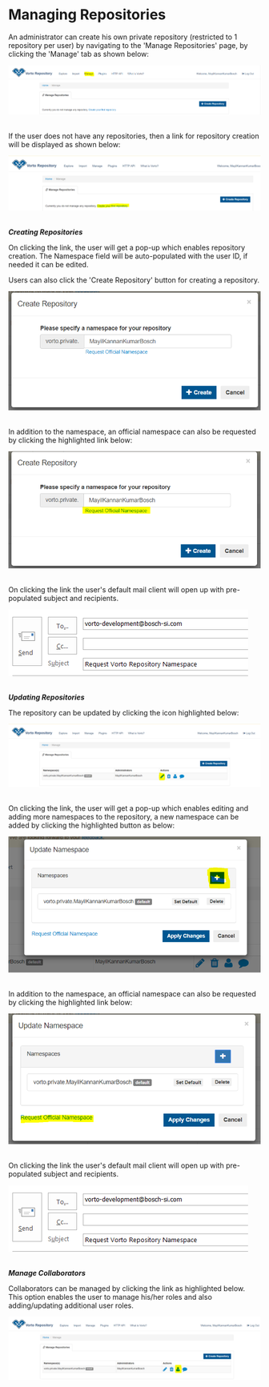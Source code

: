 # Managing Repositories  

An administrator can create his own private repository (restricted to 1 repository per user) by navigating to the 'Manage Repositories' page, by clicking the 'Manage' tab as shown below:  

<img src="../images/tutorials/create_repository/initial_screen.PNG" />  
<br /><br />

If the user does not have any repositories, then a link for repository creation will be displayed as shown below:  

<img src="../images/tutorials/create_repository/create_first_repository.PNG" />  
<br /><br />

 ***Creating Repositories***  
 
 On clicking the link, the user will get a pop-up which enables repository creation. The Namespace field will be auto-populated with the user ID, if needed it can be edited.  

Users can also click the 'Create Repository' button for creating a repository.  

<img src="../images/tutorials/create_repository/Create_repository_popUp.PNG" />  
<br /><br />

In addition to the namespace, an official namespace can also be requested by clicking the highlighted link below:  

<img src="../images/tutorials/create_repository/Create_repository_official_namespace.PNG" />  
<br /><br />

On clicking the link the user's default mail client will open up with pre-populated subject and recipients.   

<img src="../images/tutorials/create_repository/request_official_namespace.PNG" />  
<br /><br />


***Updating Repositories***  

The repository can be updated by clicking the icon highlighted below:  

<img src="../images/tutorials/create_repository/edit_repository_link.PNG" />  
<br /><br />

On clicking the link, the user will get a pop-up which enables editing and adding more namespaces to the repository, a new namespace can be added by clicking the highlighted button as below:  

<img src="../images/tutorials/create_repository/edit_repository_popUp_add.PNG" />  
<br /><br />

In addition to the namespace, an official namespace can also be requested by clicking the highlighted link below:  

<img src="../images/tutorials/create_repository/Update_repository_official_namespace.PNG" />  
<br /><br />

On clicking the link the user's default mail client will open up with pre-populated subject and recipients.   

<img src="../images/tutorials/create_repository/request_official_namespace.PNG" />  
<br /><br />

***Manage Collaborators***  

Collaborators can be managed by clicking the link as highlighted below. This option enables the user to manage his/her roles and also adding/updating additional user roles.  

<img src="../images/tutorials/create_repository/Collaborate_users_link.PNG" />  
<br /><br />
